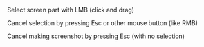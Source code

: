 


Select screen part with LMB (click and drag)

Cancel selection by pressing Esc or other mouse button (like RMB)

Cancel making screenshot by pressing Esc (with no selection)


